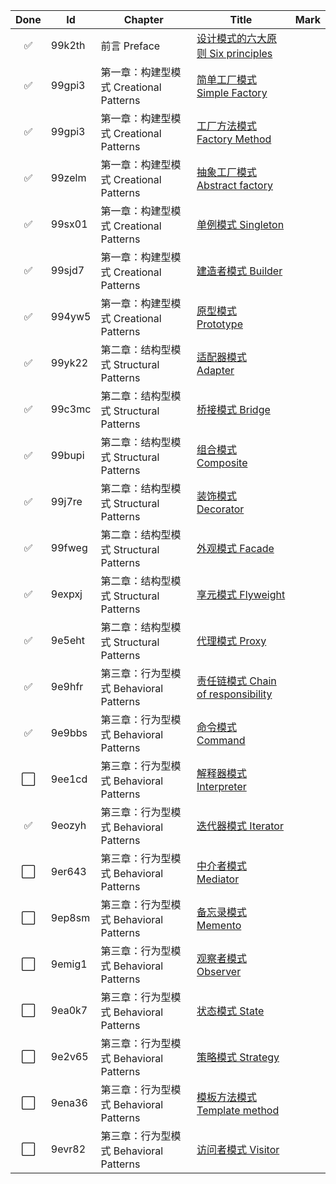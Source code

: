 | Done | Id     | Chapter                       | Title                                                     | Mark |
|:----:|--------|-------------------------------|-----------------------------------------------------------|------|
|  ✅   | 99k2th | 前言 Preface                    | [设计模式的六大原则 Six principles](Sixprinciples.md)              |      |
|  ✅   | 99gpi3 | 第一章：构建型模式 Creational Patterns | [简单工厂模式 Simple Factory](SimpleFactory.md)                 |      |
|  ✅   | 99gpi3 | 第一章：构建型模式 Creational Patterns | [工厂方法模式 Factory Method](FactoryMethod.md)                 |      |
|  ✅   | 99zelm | 第一章：构建型模式 Creational Patterns | [抽象工厂模式 Abstract factory](AbstractFactory.md)             |      |
|  ✅   | 99sx01 | 第一章：构建型模式 Creational Patterns | [单例模式 Singleton](Singleton.md)                            |      |
|  ✅   | 99sjd7 | 第一章：构建型模式 Creational Patterns | [建造者模式 Builder](Builder.md)                               |      |
|  ✅   | 994yw5 | 第一章：构建型模式 Creational Patterns | [原型模式 Prototype](Prototype.md)                            |      |
|  ✅   | 99yk22 | 第二章：结构型模式 Structural Patterns | [适配器模式 Adapter](Adapter.md)                               |      |
|  ✅   | 99c3mc | 第二章：结构型模式 Structural Patterns | [桥接模式 Bridge](Bridge.md)                                  |      |
|  ✅   | 99bupi | 第二章：结构型模式 Structural Patterns | [组合模式 Composite](Composite.md)                            |      |
|  ✅   | 99j7re | 第二章：结构型模式 Structural Patterns | [装饰模式 Decorator](Decorator.md)                            |      |
|  ✅   | 99fweg | 第二章：结构型模式 Structural Patterns | [外观模式 Facade](Facade.md)                                  |      |
|  ✅   | 9expxj | 第二章：结构型模式 Structural Patterns | [享元模式 Flyweight](Flyweight.md)                            |      |
|  ✅   | 9e5eht | 第二章：结构型模式 Structural Patterns | [代理模式 Proxy](Proxy.md)                                    |      |
|  ✅   | 9e9hfr | 第三章：行为型模式 Behavioral Patterns | [责任链模式 Chain of responsibility](ChainOfResponsibility.md) |      |
|  ✅   | 9e9bbs | 第三章：行为型模式 Behavioral Patterns | [命令模式 Command](Command.md)                                |      |
|  ⬜   | 9ee1cd | 第三章：行为型模式 Behavioral Patterns | [解释器模式 Interpreter](Interpreter.md)                       |      |
|  ✅   | 9eozyh | 第三章：行为型模式 Behavioral Patterns | [迭代器模式 Iterator](Iterator.md)                             |      |
|  ⬜   | 9er643 | 第三章：行为型模式 Behavioral Patterns | [中介者模式 Mediator](中介者模式Mediator.md)                        |      |
|  ⬜   | 9ep8sm | 第三章：行为型模式 Behavioral Patterns | [备忘录模式 Memento](Memento.md)                               |      |
|  ⬜   | 9emig1 | 第三章：行为型模式 Behavioral Patterns | [观察者模式 Observer](Observer.md)                             |      |
|  ⬜   | 9ea0k7 | 第三章：行为型模式 Behavioral Patterns | [状态模式 State](State.md)                                    |      |
|  ⬜   | 9e2v65 | 第三章：行为型模式 Behavioral Patterns | [策略模式 Strategy](Strategy.md)                              |      |
|  ⬜   | 9ena36 | 第三章：行为型模式 Behavioral Patterns | [模板方法模式 Template method](TemplateMethod.md)               |      |
|  ⬜   | 9evr82 | 第三章：行为型模式 Behavioral Patterns | [访问者模式 Visitor](Visitor.md)                               |      |